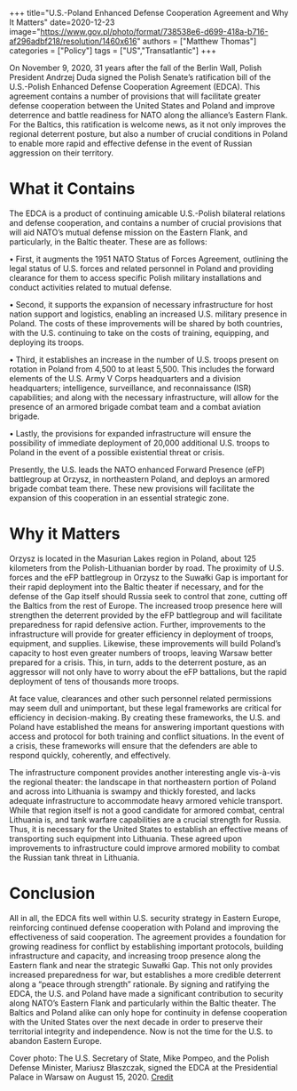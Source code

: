 +++
title="U.S.-Poland Enhanced Defense Cooperation Agreement and Why It Matters"
date=2020-12-23
image="https://www.gov.pl/photo/format/738538e6-d699-418a-b716-af296adbf218/resolution/1460x616"
authors = ["Matthew Thomas"]
categories = ["Policy"]
tags = ["US","Transatlantic"]
+++

On November 9, 2020, 31 years after the fall of the Berlin Wall, Polish President Andrzej Duda signed the Polish Senate’s ratification bill of the U.S.-Polish Enhanced Defense Cooperation Agreement (EDCA). This agreement contains a number of provisions that will facilitate greater defense cooperation between the United States and Poland and improve deterrence and battle readiness for NATO along the alliance’s Eastern Flank. For the Baltics, this ratification is welcome news, as it not only improves the regional deterrent posture, but also a number of crucial conditions in Poland to enable more rapid and effective defense in the event of Russian aggression on their territory.

# What it Contains

The EDCA is a product of continuing amicable U.S.-Polish bilateral relations and defense cooperation, and contains a number of crucial provisions that will aid NATO’s mutual defense mission on the Eastern Flank, and particularly, in the Baltic theater. These are as follows:

•	First, it augments the 1951 NATO Status of Forces Agreement, outlining the legal status of U.S. forces and related personnel in Poland and providing clearance for them to access specific Polish military installations and conduct activities related to mutual defense. 

•	Second, it supports the expansion of necessary infrastructure for host nation support and logistics, enabling an increased U.S. military presence in Poland. The costs of these improvements will be shared by both countries, with the U.S. continuing to take on the costs of training, equipping, and deploying its troops. 

•	Third, it establishes an increase in the number of U.S. troops present on rotation in Poland from 4,500 to at least 5,500. This includes the forward elements of the U.S. Army V Corps headquarters and a division headquarters; intelligence, surveillance, and reconnaissance (ISR) capabilities; and along with the necessary infrastructure, will allow for the presence of an armored brigade combat team and a combat aviation brigade.

•	Lastly, the provisions for expanded infrastructure will ensure the possibility of immediate deployment of 20,000 additional U.S. troops to Poland in the event of a possible existential threat or crisis. 

Presently, the U.S. leads the NATO enhanced Forward Presence (eFP) battlegroup at Orzysz, in northeastern Poland, and deploys an armored brigade combat team there. These new provisions will facilitate the expansion of this cooperation in an essential strategic zone.

# Why it Matters

Orzysz is located in the Masurian Lakes region in Poland, about 125 kilometers from the Polish-Lithuanian border by road. The proximity of U.S. forces and the eFP battlegroup in Orzysz to the Suwałki Gap is important for their rapid deployment into the Baltic theater if necessary, and for the defense of the Gap itself should Russia seek to control that zone, cutting off the Baltics from the rest of Europe. The increased troop presence here will strengthen the deterrent provided by the eFP battlegroup and will facilitate preparedness for rapid defensive action. Further, improvements to the infrastructure will provide for greater efficiency in deployment of troops, equipment, and supplies. Likewise, these improvements will build Poland’s capacity to host even greater numbers of troops, leaving Warsaw better prepared for a crisis. This, in turn, adds to the deterrent posture, as an aggressor will not only have to worry about the eFP battalions, but the rapid deployment of tens of thousands more troops. 

At face value, clearances and other such personnel related permissions may seem dull and unimportant, but these legal frameworks are critical for efficiency in decision-making. By creating these frameworks, the U.S. and Poland have established the means for answering important questions with access and protocol for both training and conflict situations. In the event of a crisis, these frameworks will ensure that the defenders are able to respond quickly, coherently, and effectively. 

The infrastructure component provides another interesting angle vis-à-vis the regional theater: the landscape in that northeastern portion of Poland and across into Lithuania is swampy and thickly forested, and lacks adequate infrastructure to accommodate heavy armored vehicle transport. While that region itself is not a good candidate for armored combat, central Lithuania is, and tank warfare capabilities are a crucial strength for Russia. Thus, it is necessary for the United States to establish an effective means of transporting such equipment into Lithuania. These agreed upon improvements to infrastructure could improve armored mobility to combat the Russian tank threat in Lithuania. 

# Conclusion

All in all, the EDCA fits well within U.S. security strategy in Eastern Europe, reinforcing continued defense cooperation with Poland and improving the effectiveness of said cooperation. The agreement provides a foundation for growing readiness for conflict by establishing important protocols, building infrastructure and capacity, and increasing troop presence along the Eastern flank and near the strategic Suwałki Gap. This not only provides increased preparedness for war, but establishes a more credible deterrent along a “peace through strength” rationale. By signing and ratifying the EDCA, the U.S. and Poland have made a significant contribution to security along NATO’s Eastern Flank and particularly within the Baltic theater. The Baltics and Poland alike can only hope for continuity in defense cooperation with the United States over the next decade in order to preserve their territorial integrity and independence. Now is not the time for the U.S. to abandon Eastern Europe. 

Cover photo: The U.S. Secretary of State, Mike Pompeo, and the Polish Defense Minister, Mariusz Błaszczak, signed the EDCA at the Presidential Palace in Warsaw on August 15, 2020. [Credit](https://www.gov.pl/web/national-defence/new-us-poland-enhanced-defense-cooperation-agreement-signed)
